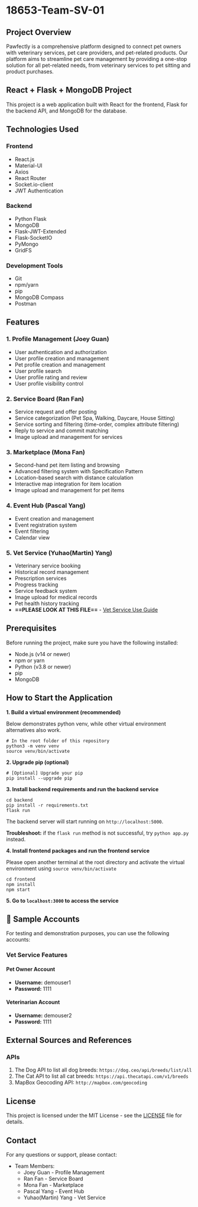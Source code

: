 # 18653-Team-SV-01

## Project Overview
Pawfectly is a comprehensive platform designed to connect pet owners with veterinary services, pet care providers, and pet-related products. Our platform aims to streamline pet care management by providing a one-stop solution for all pet-related needs, from veterinary services to pet sitting and product purchases.

## React + Flask + MongoDB Project

This project is a web application built with React for the frontend, Flask for the backend API, and MongoDB for the database.

## Technologies Used

### Frontend
- React.js
- Material-UI
- Axios
- React Router
- Socket.io-client
- JWT Authentication

### Backend
- Python Flask
- MongoDB
- Flask-JWT-Extended
- Flask-SocketIO
- PyMongo
- GridFS

### Development Tools
- Git
- npm/yarn
- pip
- MongoDB Compass
- Postman

## Features

### 1. Profile Management (Joey Guan)
- User authentication and authorization
- User profile creation and management
- Pet profile creation and management
- User profile search
- User profile rating and review
- User profile visibility control

### 2. Service Board (Ran Fan)
- Service request and offer posting
- Service categorization (Pet Spa, Walking, Daycare, House Sitting)
- Service sorting and filtering (time-order, complex attribute filtering)
- Reply to service and commit matching
- Image upload and management for services

### 3. Marketplace (Mona Fan)
- Second-hand pet item listing and browsing
- Advanced filtering system with Specification Pattern
- Location-based search with distance calculation
- Interactive map integration for item location
- Image upload and management for pet items

### 4. Event Hub (Pascal Yang)
- Event creation and management
- Event registration system
- Event filtering
- Calendar view

### 5. Vet Service (Yuhao(Martin) Yang)
- Veterinary service booking
- Historical record management
- Prescription services
- Progress tracking
- Service feedback system
- Image upload for medical records
- Pet health history tracking
- **==PLEASE LOOK AT THIS FILE==** - [Vet Service Use Guide](./Vet%20Service%20Use%20Guide.pdf)

## Prerequisites

Before running the project, make sure you have the following installed:

-   Node.js (v14 or newer)
-   npm or yarn
-   Python (v3.8 or newer)
-   pip
-   MongoDB


## How to Start the Application
**1. Build a virtual environment (recommended)** 

Below demonstrates python venv, while other virtual environment alternatives also work.
```
# In the root folder of this repository
python3 -m venv venv
source venv/bin/activate
```
**2. Upgrade pip (optional)**
```
# [Optional] Upgrade your pip
pip install --upgrade pip
```
**3. Install backend requirements and run the backend service**
```
cd backend
pip install -r requirements.txt
flask run
```
The backend server will start running on `http://localhost:5000`.

**Troubleshoot:** if the `flask run` method is not successful, try `python app.py` instead.

**4. Install frontend packages and run the frontend service**

Please open another terminal at the root directory and activate the virtual environment using `source venv/bin/activate`
```
cd frontend
npm install
npm start
```
**5. Go to `localhost:3000` to access the service**

## 🔑 Sample Accounts
For testing and demonstration purposes, you can use the following accounts:

### Vet Service Features
#### Pet Owner Account
- **Username:** demouser1
- **Password:** 1111
#### Veterinarian Account
- **Username:** demouser2
- **Password:** 1111

## External Sources and References
### APIs
1. The Dog API to list all dog breeds: `https://dog.ceo/api/breeds/list/all`
2. The Cat API to list all cat breeds: `https://api.thecatapi.com/v1/breeds`
3. MapBox Geocoding API: `http://mapbox.com/geocoding`

## License
This project is licensed under the MIT License - see the [LICENSE](LICENSE) file for details.

## Contact
For any questions or support, please contact:
- Team Members:
  - Joey Guan - Profile Management
  - Ran Fan - Service Board
  - Mona Fan - Marketplace
  - Pascal Yang - Event Hub
  - Yuhao(Martin) Yang - Vet Service
